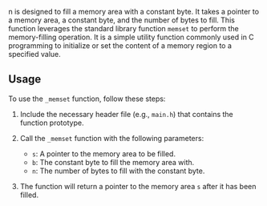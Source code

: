 
n is designed to fill a memory area with a constant byte. It takes a pointer to a memory area, a constant byte, and the number of bytes to fill. This function leverages the standard library function `memset` to perform the memory-filling operation. It is a simple utility function commonly used in C programming to initialize or set the content of a memory region to a specified value.

## Usage

To use the `_memset` function, follow these steps:

1. Include the necessary header file (e.g., `main.h`) that contains the function prototype.

2. Call the `_memset` function with the following parameters:
   - `s`: A pointer to the memory area to be filled.
   - `b`: The constant byte to fill the memory area with.
   - `n`: The number of bytes to fill with the constant byte.

3. The function will return a pointer to the memory area `s` after it has been filled.

